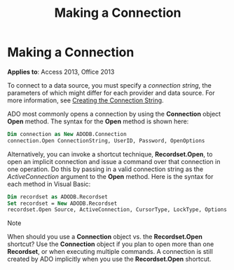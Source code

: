 ﻿---
title: Making a Connection
TOCTitle: Making a Connection
ms:assetid: 188f6794-f4ec-8e8d-5adc-bdee36f4c9ae
ms:mtpsurl: https://msdn.microsoft.com/library/JJ248932(v=office.15)
ms:contentKeyID: 48543472
ms.date: 09/18/2015
mtps_version: v=office.15
---

# Making a Connection

**Applies to**: Access 2013, Office 2013

To connect to a data source, you must specify a *connection string*, the parameters of which might differ for each provider and data source. For more information, see [Creating the Connection String](creating-the-connection-string.md).

ADO most commonly opens a connection by using the **Connection** object **Open** method. The syntax for the **Open** method is shown here:

```vb
Dim connection as New ADODB.Connection 
connection.Open ConnectionString, UserID, Password, OpenOptions
```

Alternatively, you can invoke a shortcut technique, **Recordset.Open**, to open an implicit connection and issue a command over that connection in one operation. Do this by passing in a valid connection string as the *ActiveConnection* argument to the **Open** method. Here is the syntax for each method in Visual Basic:

```vb
Dim recordset as ADODB.Recordset 
Set recordset = New ADODB.Recordset 
recordset.Open Source, ActiveConnection, CursorType, LockType, Options
```

> [!NOTE]
> When should you use a **Connection** object vs. the **Recordset.Open** shortcut? Use the **Connection** object if you plan to open more than one **Recordset**, or when executing multiple commands. A connection is still created by ADO implicitly when you use the **Recordset.Open** shortcut.


